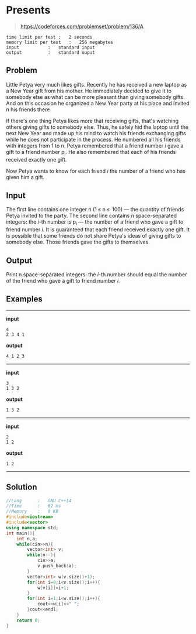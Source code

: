 # Presents

> https://codeforces.com/problemset/problem/136/A

```
time limit per test	:	2 seconds
memory limit per test	:	256 megabytes
input			:	standard input
output			:	standard ouput
```

## Problem

Little Petya very much likes gifts. Recently he has received a new laptop as a New Year gift from his mother. He immediately decided to give it to somebody else as what can be more pleasant than giving somebody gifts. And on this occasion he organized a New Year party at his place and invited n his friends there.

If there's one thing Petya likes more that receiving gifts, that's watching others giving gifts to somebody else. Thus, he safely hid the laptop until the next New Year and made up his mind to watch his friends exchanging gifts while he does not participate in the process. He numbered all his friends with integers from 1 to n. Petya remembered that a friend number *i* gave a gift to a friend number p<sub>i</sub>. He also remembered that each of his friends received exactly one gift.

Now Petya wants to know for each friend *i* the number of a friend who has given him a gift.

## Input

The first line contains one integer n (1 &leq; n &leq;  100) — the quantity of friends Petya invited to the party. The second line contains n space-separated integers: the *i*-th number is p<sub>i</sub> — the number of a friend who gave a gift to friend number *i*. It is guaranteed that each friend received exactly one gift. It is possible that some friends do not share Petya's ideas of giving gifts to somebody else. Those friends gave the gifts to themselves.

## Output

Print n space-separated integers: the *i*-th number should equal the number of the friend who gave a gift to friend number *i*.

## Examples

---
**input**
```
4
2 3 4 1
```
**output**
```
4 1 2 3
```
---
**input**
```
3
1 3 2
```
**output**
```
1 3 2
```
---
**input**
```
2
1 2
```
**output**
```
1 2
```
---

## Solution

```c++
//Lang		:	GNU C++14
//Time		:	62 ms
//Memory	:	0 KB
#include<iostream>
#include<vector>
using namespace std;
int main(){
	int n,a;
	while(cin>>n){
		vector<int> v;
		while(n--){
			cin>>a;
			v.push_back(a);
		}
		vector<int> w(v.size()+1);
		for(int i=0;i<v.size();i++){
			w[v[i]]=i+1;
		}
		for(int i=1;i<w.size();i++){
			cout<<w[i]<<" ";
		}cout<<endl;
	}
	return 0;
}
```
